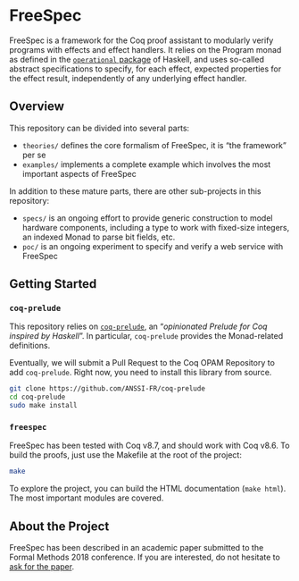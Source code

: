 # FreeSpec

FreeSpec is a framework for the Coq proof assistant to modularly verify programs
with effects and effect handlers. It relies on the Program monad as defined in
the [`operational` package](https://hackage.haskell.org/package/operational) of
Haskell, and uses so-called abstract specifications to specify, for each effect,
expected properties for the effect result, independently of any underlying
effect handler.

## Overview

This repository can be divided into several parts:

* `theories/` defines the core formalism of FreeSpec, it is “the framework” per
  se
* `examples/` implements a complete example which involves the most important
  aspects of FreeSpec

In addition to these mature parts, there are other sub-projects in this
repository:

* `specs/` is an ongoing effort to provide generic construction to model
  hardware components, including a type to work with fixed-size integers, an
  indexed Monad to parse bit fields, etc.
* `poc/` is an ongoing experiment to specify and verify a web service with
  FreeSpec

## Getting Started

### `coq-prelude`

This repository relies on
[`coq-prelude`](https://github.com/ANSSI-FR/coq-prelude), an “*opinionated
Prelude for Coq inspired by Haskell*”. In particular, `coq-prelude` provides the
Monad-related definitions.

Eventually, we will submit a Pull Request to the Coq OPAM Repository to add
`coq-prelude`. Right now, you need to install this library from source.

```bash
git clone https://github.com/ANSSI-FR/coq-prelude
cd coq-prelude
sudo make install
```

### `freespec`

FreeSpec has been tested with Coq v8.7, and should work with Coq v8.6. To build
the proofs, just use the Makefile at the root of the project:

```bash
make
```

To explore the project, you can build the HTML documentation (`make html`). The
most important modules are covered.

## About the Project

FreeSpec has been described in an academic paper submitted to the Formal Methods
2018 conference. If you are interested, do not hesitate to [ask for the
paper](mailto:thomas.letan@ssi.gouv.fr).
